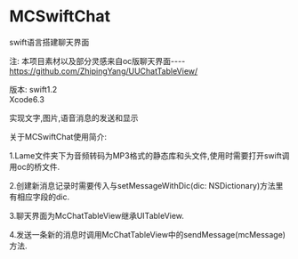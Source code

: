 # MCSwiftChat
swift语言搭建聊天界面

注: 本项目素材以及部分灵感来自oc版聊天界面----https://github.com/ZhipingYang/UUChatTableView/

版本: swift1.2  
      Xcode6.3
      
实现文字,图片,语音消息的发送和显示

关于MCSwiftChat使用简介:

1.Lame文件夹下为音频转码为MP3格式的静态库和头文件,使用时需要打开swift调用oc的桥文件.

2.创建新消息记录时需要传入与setMessageWithDic(dic: NSDictionary)方法里有相应字段的dic.

3.聊天界面为McChatTableView继承UITableView.

4.发送一条新的消息时调用McChatTableView中的sendMessage(mcMessage)方法.


        
